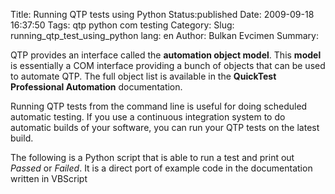Title: Running QTP tests using Python
Status:published
Date: 2009-09-18 16:37:50
Tags: qtp python com testing
Category: 
Slug: running_qtp_test_using_python
lang: en
Author: Bulkan Evcimen
Summary: 

QTP provides an interface called the **automation object model**. This **model** is essentially a COM interface providing a bunch of objects that can be used to automate QTP. The full object list is available in the **QuickTest Professional Automation** documentation.

Running QTP tests from the command line is useful for doing scheduled automatic testing. If you use a continuous integration system to do automatic builds of your software, you can run your QTP tests on the latest build. 

The following is a Python script that is able to run a test and print out *Passed* or *Failed*.  It is a direct port of example code in the documentation written in VBScript

<script src="http://gist.github.com/188917.js"></script>